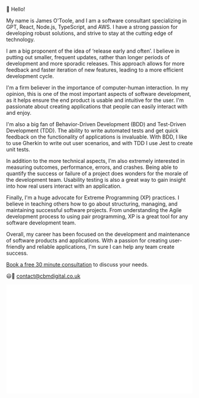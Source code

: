 👋 Hello!

My name is James O'Toole, and I am a software consultant specializing in GPT, React, Node.js, TypeScript, and AWS. I have a strong passion for developing robust solutions, and strive to stay at the cutting edge of technology. 

I am a big proponent of the idea of ‘release early and often’. I believe in putting out smaller, frequent updates, rather than longer periods of development and more sporadic releases. This approach allows for more feedback and faster iteration of new features, leading to a more efficient development cycle.

I'm a firm believer in the importance of computer-human interaction. In my opinion, this is one of the most important aspects of software development, as it helps ensure the end product is usable and intuitive for the user. I'm passionate about creating applications that people can easily interact with and enjoy.

I'm also a big fan of Behavior-Driven Development (BDD) and Test-Driven Development (TDD). The ability to write automated tests and get quick feedback on the functionality of applications is invaluable. With BDD, I like to use Gherkin to write out user scenarios, and with TDD I use Jest to create unit tests.

In addition to the more technical aspects, I'm also extremely interested in measuring outcomes, performance, errors, and crashes. Being able to quantify the success or failure of a project does wonders for the morale of the development team. Usability testing is also a great way to gain insight into how real users interact with an application.

Finally, I'm a huge advocate for Extreme Programming (XP) practices. I believe in teaching others how to go about structuring, managing, and maintaining successful software projects. From understanding the Agile development process to using pair programming, XP is a great tool for any software development team.

Overall, my career has been focused on the development and maintenance of software products and applications.  With a passion for creating user-friendly and reliable applications, I'm sure I can help any team create success.

<a href="https://app.apollo.io/#/meet/james_o'toole_75a/30-min" target="_blank">Book a free 30 minute consultation</a> to discuss your needs.

😃💬 contact@cbmdigital.co.uk

![James O'Toole's GitHub Statistics](https://raw.githubusercontent.com/SmileyJames/github-stats/master/generated/overview.svg)

